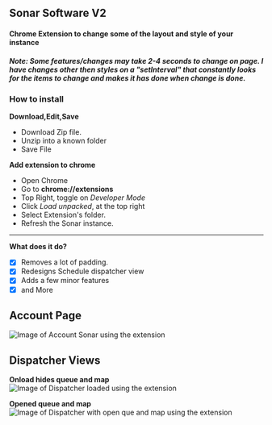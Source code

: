 ## Sonar Software V2

#### Chrome Extension to change some of the layout and style of your instance

##### Note: Some features/changes may take 2-4 seconds to change on page. I have changes other then styles on a "setInterval" that constantly looks for the items to change and makes it has done when change is done.

### How to install

**Download,Edit,Save**

- Download Zip file.
- Unzip into a known folder
- Save File

**Add extension to chrome**

- Open Chrome
- Go to **chrome://extensions**
- Top Right, toggle on _Developer Mode_
- Click _Load unpacked_, at the top right
- Select Extension's folder.
- Refresh the Sonar instance.

---

**What does it do?**

- [x] Removes a lot of padding.
- [x] Redesigns Schedule dispatcher view
- [x] Adds a few minor features
- [x] and More

## Account Page

![Image of Account Sonar using the extension](https://github.com/MrBearedJoe/SonarV2_EditedLayout/blob/main/images/accountSS.png)

## Dispatcher Views

**Onload hides queue and map**
![Image of Dispatcher loaded using the extension](https://github.com/MrBearedJoe/SonarV2_EditedLayout/blob/main/images/dispatcherViewSS_start.png)

**Opened queue and map**
![Image of Dispatcher with open que and map using the extension](https://github.com/MrBearedJoe/SonarV2_EditedLayout/blob/main/images/dispatcherViewSS_show.png)
